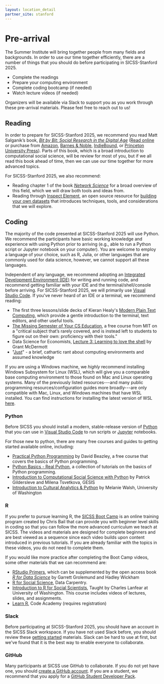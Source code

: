 ```yaml
---
layout: location_detail
partner_site: stanford
---
```


# Pre-arrival

The Summer Institute will bring together people from many fields and backgrounds. In order to use our time together efficiently, there are a number of things that you should do before participating in SICSS-Stanford 2025.

- Complete the readings
- Prepare your computing environment
- Complete coding bootcamp (if needed)
- Watch lecture videos (if needed)

Organizers will be available via Slack to support you as you work through these pre-arrival materials. Please feel free to reach out to us!

## Reading

In order to prepare for SICSS-Stanford 2025, we recommend you read Matt Salganik’s book, *[Bit by Bit: Social Research in the Digital Age](http://www.bitbybitbook.com)* ([Read online](https://www.bitbybitbook.com/en/1st-ed/preface/) or purchase from [Amazon](https://www.amazon.com/Bit-Social-Research-Digital-Age/dp/0691158649), [Barnes & Noble](https://www.barnesandnoble.com/w/bit-by-bit-matthew-salganik/1125483924), [IndieBound](https://www.indiebound.org/book/9780691158648), or [Princeton University Press](https://press.princeton.edu/titles/11057.html)). 
Parts of this book, which is a broad introduction to computational social science, will be review for most of you, but if we all read this book ahead of time, then we can use our time together for more advanced topics. 

For SICSS-Stanford 2025, we also recommend:  
- Reading chapter 1 of the book *[Network Science](https://networksciencebook.com/)* for a broad overview of this field, which we will draw both tools and ideas from.
- Reading through [Inspect Element](https://inspectelement.org/), an open source resource for [building your own datasets](https://inspectelement.org/build-your-own-datasets.html) that introduces techniques, tools, and considerations that we will explore.

## Coding

The majority of the code presented at SICSS-Stanford 2025 will use Python. We recommend the participants have basic working knowledge and experience with using Python prior to arriving (e.g., able to run a Python script or Jupyter notebook on your computer). You are welcome to employ a language of your choice, such as R, Julia, or other languages that are commonly used for data science, however, we cannot support all these languages.

Independent of any language, we recommend adopting an [Integrated Development Environment (IDE)](https://realpython.com/python-ides-code-editors-guide/) for writing and running code, and recommend getting familiar with your IDE and the terminal/shell/console before arriving. For SICSS-Stanford 2025, we will primarily use [Visual Studio Code](https://code.visualstudio.com/). If you've never heard of an IDE or a terminal, we recommend reading:
- The first three lessons/slide decks of Kieran Healy's [Modern Plain Text Computing](https://mptc.io/content), which provide a gentle introduction to the terminal, text editors, and other useful tools.
- [The Missing Semester of Your CS Education](https://missing.csail.mit.edu/), a free course from MIT on a "critical subject that’s rarely covered, and is instead left to students to figure out on their own: proficiency with their tools."
- Data Science for Economists, [Lecture 3: Learning to love the shell](https://raw.githack.com/uo-ec607/lectures/master/03-shell/03-shell.html#1) by Grant McDermott
- "[Just](https://www.todepond.com/wikiblogarden/better-computing/just/)" - a brief, cathartic rant about computing environments and assumed knowledge

If you are using a Windows machine, we *highly* recommend installing Windows Subsystem for Linux (WSL), which will give you a comparable base computing environment to those found on Mac and Linux operating systems. Many of the previously listed resources---and many public programming resources/configuration guides more broadly---are only compatible with Mac, Linux, and Windows machines that have WSL installed. You can find instructions for installing the latest version of WSL [here](https://learn.microsoft.com/en-us/windows/wsl/install).


### Python

Before SICSS you should install a modern, stable-release version of [Python](https://www.python.org/) that you can use in [Visual Studio Code](https://code.visualstudio.com/) to run scripts or [Jupyter](https://jupyter.org/) notebooks.

For those new to python, there are many free courses and guides to getting started available online, including:  
- [Practical Python Programming](https://dabeaz-course.github.io/practical-python/Notes/Contents.html) by David Beazley, a free course that covers the basics of Python programming.
- [Python Basics - Real Python](https://realpython.com/tutorials/basics/), a collection of tutorials on the basics of Python programming.
- [Introduction to Computational Social Science with Python](https://github.com/gesis-css-python/materials) by Patrick Gildersleve and Milena Tsvetkova, GESIS
- [Introduction to Cultural Analytics & Python](https://melaniewalsh.github.io/Intro-Cultural-Analytics/welcome.html) by Melanie Walsh, University of Washington


### R

If you prefer to pursue learning R, the [SICSS Boot Camp](https://sicss.io/boot_camp) is an online training program created by Chris Bail that can provide you with beginner level skills in coding so that you can follow the more advanced curriculum we teach at SICSS. The videos and materials are designed for complete beginners and are best viewed as a sequence since each video builds upon content introduced in previous tutorials. If you are already familiar with the topics in these videos, you do not need to complete them.

If you would like more practice after completing the Boot Camp videos, some other materials that we can recommend are:
- [RStudio Primers](https://rstudio.cloud/learn/primers), which can be supplemented by the open access book _[R for Data Science](https://r4ds.had.co.nz/)_ by Garrett Grolemund and Hadley Wickham
- [R for Social Science](https://datacarpentry.org/r-socialsci/), Data Carpentry.  
- [Introduction to R for Social Scientists](https://clanfear.github.io/CSSS508/), Taught by Charles Lanfear at University of Washington. This course includes videos of lectures, slides, and assignments.
- [Learn R](https://www.codecademy.com/learn/learn-r), Code Academy (requires registration)


### Slack

Before participating at SICSS-Stanford 2025, you should have an account in the SICSS Slack workspace.  If you have not used Slack before, you should review these [getting started](https://slack.com/help/categories/360000049043-Getting-started) materials.  Slack can be hard to use at first, but we've found that it is the best way to enable everyone to collaborate.

### GitHub

Many participants at SICSS use GitHub to collaborate. If you do not yet have one, you should [create a GitHub account](https://github.com/join). If you are a student, we recommend that you apply for a [GitHub Student Developer Pack](https://education.github.com/pack).
